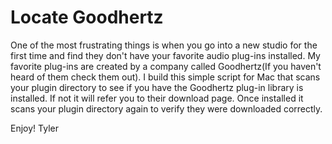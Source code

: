 # Locate Goodhertz
One of the most frustrating things is when you go into a new studio for the first time and find they don't have your favorite audio plug-ins installed. My favorite plug-ins are created by a company called Goodhertz(If you haven't heard of them check them out). I build this simple script for Mac that scans your plugin directory to see if you have the Goodhertz plug-in library is installed. If not it will refer you to their download page. Once installed it scans your plugin directory again to verify they were downloaded correctly.

Enjoy!
Tyler
